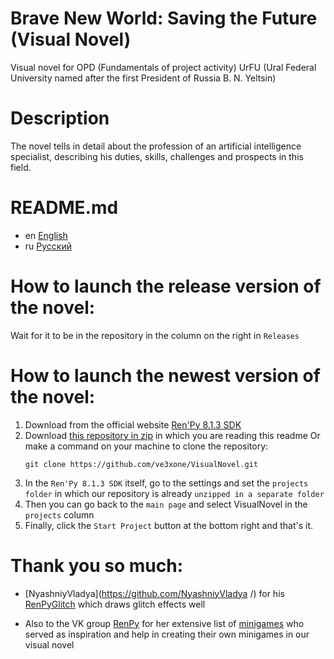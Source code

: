# Brave New World: Saving the Future (Visual Novel)
Visual novel for OPD (Fundamentals of project activity) UrFU (Ural Federal University named after the first President of Russia B. N. Yeltsin)

# Description
The novel tells in detail about the profession of an artificial intelligence specialist, describing his duties, skills, challenges and prospects in this field.

# README.md
- en [English](../README.en.md)
- ru [Русский](../README.md)

# How to launch the release version of the novel:
Wait for it to be in the repository in the column on the right in `Releases`

# How to launch the newest version of the novel:
1. Download from the official website [Ren'Py 8.1.3 SDK](https://www.renpy.org/latest.html) 
2. Download [this repository in zip](https://github.com/ve3xone/VisualNovel/archive/master.zip) in which you are reading this readme
   Or make a command on your machine to clone the repository:
   ```
   git clone https://github.com/ve3xone/VisualNovel.git
   ```
3. In the `Ren'Py 8.1.3 SDK` itself, go to the settings and set the `projects folder` in which our repository is already `unzipped in a separate folder`
4. Then you can go back to the `main page` and select VisualNovel in the `projects` column
5. Finally, click the `Start Project` button at the bottom right and that's it.

# Thank you so much:

* [NyashniyVladya](https://github.com/NyashniyVladya /) for his [RenPyGlitch](https://github.com/NyashniyVladya/RenPyGlitchs ) which draws glitch effects well

* Also to the VK group [RenPy](https://vk.com/renpy ) for her extensive list of [minigames](https://vk.com/topic-7553243_35171228 ) who served as inspiration and help in creating their own minigames in our visual novel